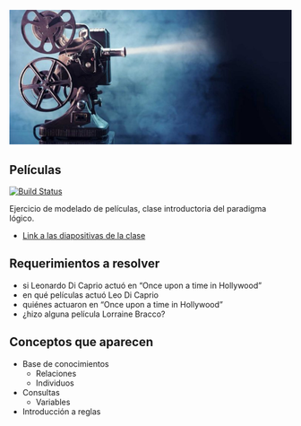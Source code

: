 
![films](./images/film.jpg)

## Películas

[![Build Status](https://travis-ci.com/uqbar-project/peliculas-prolog.svg?branch=master&other=1)](https://travis-ci.com/uqbar-project/peliculas-prolog)

Ejercicio de modelado de películas, clase introductoria del paradigma lógico.

- [Link a las diapositivas de la clase](https://docs.google.com/presentation/d/1tYFxLVw9f37LPHc47P-LtvaIv9sekps7bKrgup-A50c/edit#slide=id.p)

## Requerimientos a resolver

- si Leonardo Di Caprio actuó en “Once upon a time in Hollywood”
- en qué películas actuó Leo Di Caprio
- quiénes actuaron en “Once upon a time in Hollywood”
- ¿hizo alguna película Lorraine Bracco?

## Conceptos que aparecen

- Base de conocimientos
  - Relaciones
  - Individuos
- Consultas
  - Variables
- Introducción a reglas

